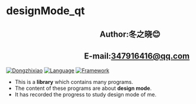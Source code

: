 designMode_qt
================
　　　　　　　　　　　　Author:冬之晓:blush:
----------------
  　　　　　　　　　　E-mail:347916416@qq.com
----------------
[![Dongzhixiao](https://img.shields.io/badge/Written%20by-Dongzhixiao-ff69b4.svg)](https://github.com/Dongzhixiao)
[![Language](https://img.shields.io/badge/Language-C++-yellow.svg)](http://www.cplusplus.com/)
[![Framework](https://img.shields.io/badge/Framework-Qt-brightgreen.svg)](https://www.qt.io/)

- This is a __library__ which contains many programs.  
- The content of these programs are about **design mode**.   
- It has recorded the progress to study design mode of me.
